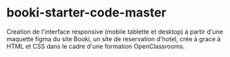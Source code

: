 # booki-starter-code-master

Creation de l'interface responsive (mobile tablette et desktop) à partir d'une maquette figma du site Booki, un site de reservation d'hotel, crée à grace à HTML et CSS dans le cadre d'une formation OpenClassrooms.
